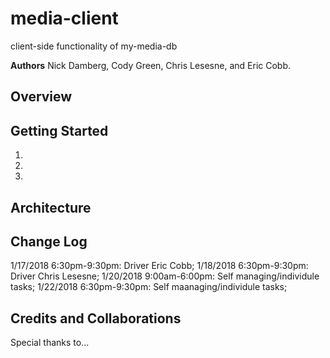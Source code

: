 # media-client
client-side functionality of my-media-db


**Authors** 
Nick Damberg, Cody Green, Chris Lesesne, and Eric Cobb.

## Overview


## Getting Started
1.
2.
3.

## Architecture

## Change Log
1/17/2018 6:30pm-9:30pm: Driver Eric Cobb;
1/18/2018 6:30pm-9:30pm: Driver Chris Lesesne;
1/20/2018 9:00am-6:00pm: Self managing/individule tasks;
1/22/2018 6:30pm-9:30pm: Self maanaging/individule tasks;

## Credits and Collaborations
Special thanks to...